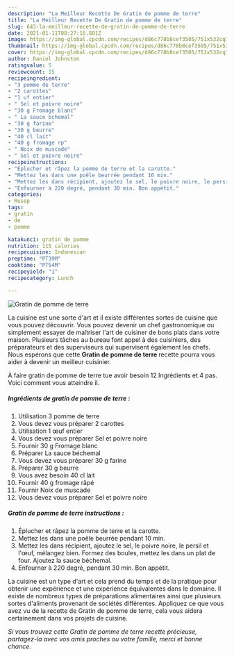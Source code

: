 ```yaml
---
description: "La Meilleur Recette De Gratin de pomme de terre"
title: "La Meilleur Recette De Gratin de pomme de terre"
slug: 643-la-meilleur-recette-de-gratin-de-pomme-de-terre
date: 2021-01-11T08:27:18.801Z
image: https://img-global.cpcdn.com/recipes/d86c778b8cef3505/751x532cq70/gratin-de-pomme-de-terre-photo-principale-de-la-recette.jpg
thumbnail: https://img-global.cpcdn.com/recipes/d86c778b8cef3505/751x532cq70/gratin-de-pomme-de-terre-photo-principale-de-la-recette.jpg
cover: https://img-global.cpcdn.com/recipes/d86c778b8cef3505/751x532cq70/gratin-de-pomme-de-terre-photo-principale-de-la-recette.jpg
author: Daniel Johnston
ratingvalue: 5
reviewcount: 15
recipeingredient:
- "3 pomme de terre"
- "2 carottes"
- "1 uf entier"
- " Sel et poivre noire"
- "30 g Fromage blanc"
- " La sauce bchemal"
- "30 g farine"
- "30 g beurre"
- "40 cl lait"
- "40 g fromage rp"
- " Noix de muscade"
- " Sel et poivre noire"
recipeinstructions:
- "Éplucher et râpez la pomme de terre et la carotte."
- "Mettez les dans une poêle beurrée pendant 10 min."
- "Mettez les dans récipient, ajoutez le sel, le poivre noire, le persil et l&#39;œuf, mélangez bien. Formez des boules, mettez les dans un plat de four. Ajoutez la sauce béchemal."
- "Enfourner à 220 degré, pendant 30 min. Bon appétit."
categories:
- Resep
tags:
- gratin
- de
- pomme

katakunci: gratin de pomme 
nutrition: 115 calories
recipecuisine: Indonesian
preptime: "PT39M"
cooktime: "PT54M"
recipeyield: "1"
recipecategory: Lunch

---
```



![Gratin de pomme de terre](https://img-global.cpcdn.com/recipes/d86c778b8cef3505/751x532cq70/gratin-de-pomme-de-terre-photo-principale-de-la-recette.jpg)

La cuisine est une sorte d'art et il existe différentes sortes de cuisine que vous pouvez découvrir. Vous pouvez devenir un chef gastronomique ou simplement essayer de maîtriser l'art de cuisiner de bons plats dans votre maison. Plusieurs tâches au bureau font appel à des cuisiniers, des préparateurs et des superviseurs qui supervisent également les chefs. Nous espérons que cette <strong> Gratin de pomme de terre </strong> recette pourra vous aider à devenir un meilleur cuisinier.

<!--inarticleads1-->

À faire gratin de pomme de terre tue avoir besoin 12 Ingrédients et 4 pas. Voici comment vous atteindre il.

##### Ingrédients de gratin de pomme de terre :

1. Utilisation 3 pomme de terre
1. Vous devez vous préparer 2 carottes
1. Utilisation 1 œuf entier
1. Vous devez vous préparer  Sel et poivre noire
1. Fournir 30 g Fromage blanc
1. Préparer  La sauce béchemal
1. Vous devez vous préparer 30 g farine
1. Préparer 30 g beurre
1. Vous avez besoin 40 cl lait
1. Fournir 40 g fromage râpé
1. Fournir  Noix de muscade
1. Vous devez vous préparer  Sel et poivre noire




<!--inarticleads2-->

##### Gratin de pomme de terre instructions :

1. Éplucher et râpez la pomme de terre et la carotte.
1. Mettez les dans une poêle beurrée pendant 10 min.
1. Mettez les dans récipient, ajoutez le sel, le poivre noire, le persil et l&#39;œuf, mélangez bien. Formez des boules, mettez les dans un plat de four. Ajoutez la sauce béchemal.
1. Enfourner à 220 degré, pendant 30 min. Bon appétit.




<!--inarticleads1-->

<p>
La cuisine est un type d'art et cela prend du temps et de la pratique pour obtenir une expérience et une expérience équivalentes dans le domaine. Il existe de nombreux types de préparations alimentaires ainsi que plusieurs sortes d'aliments provenant de sociétés différentes. Appliquez ce que vous avez vu de la recette de Gratin de pomme de terre, cela vous aidera certainement dans vos projets de cuisine.
</p>

<p>
<i>Si vous trouvez cette Gratin de pomme de terre recette précieuse, partagez-la avec vos amis proches ou votre famille, merci et bonne chance.</i>
</p>
